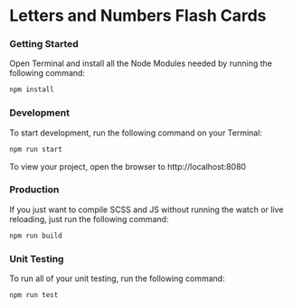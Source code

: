 # Letters and Numbers Flash Cards


### Getting Started
Open Terminal and install all the Node Modules needed by running the following command:

```bash
npm install
```

### Development

To start development, run the following command on your Terminal:

```bash
npm run start
```

To view your project, open the browser to http://localhost:8080

### Production

If you just want to compile SCSS and JS without running the watch or live reloading, just run the following command:

```bash
npm run build
```

### Unit Testing

To run all of your unit testing, run the following command:

```bash
npm run test
```